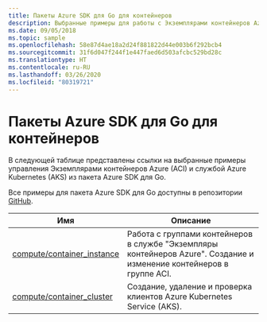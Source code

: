 ```yaml
---
title: Пакеты Azure SDK для Go для контейнеров
description: Выбранные примеры для работы с Экземплярами контейнеров Azure и Службой Azure Kubernetes из пакета Azure SDK для Go.
ms.date: 09/05/2018
ms.topic: sample
ms.openlocfilehash: 58e87d4ae18a2d24f881822d44e003b6f292bcb4
ms.sourcegitcommit: 31f6d047f244f1e447faed6d503afcbc529bd28c
ms.translationtype: HT
ms.contentlocale: ru-RU
ms.lasthandoff: 03/26/2020
ms.locfileid: "80319721"
---
```

# <a name="azure-sdk-for-go-samples-for-containers"></a>Пакеты Azure SDK для Go для контейнеров

В следующей таблице представлены ссылки на выбранные примеры управления Экземплярами контейнеров Azure (ACI) и службой Azure Kubernetes (AKS) из пакета Azure SDK для Go.

Все примеры для пакета Azure SDK для Go доступны в репозитории [GitHub](https://github.com/Azure-Samples/azure-sdk-for-go-samples).

| Имя | Описание |
|------|-------------|
| [compute/container_instance](https://github.com/Azure-Samples/azure-sdk-for-go-samples/blob/master/compute/container_instance.go) | Работа с группами контейнеров в службе "Экземпляры контейнеров Azure". Создание и изменение контейнеров в группе ACI. |
| [compute/container_cluster](https://github.com/Azure-Samples/azure-sdk-for-go-samples/blob/master/compute/container_cluster.go) | Создание, удаление и проверка клиентов Azure Kubernetes Service (AKS). |
